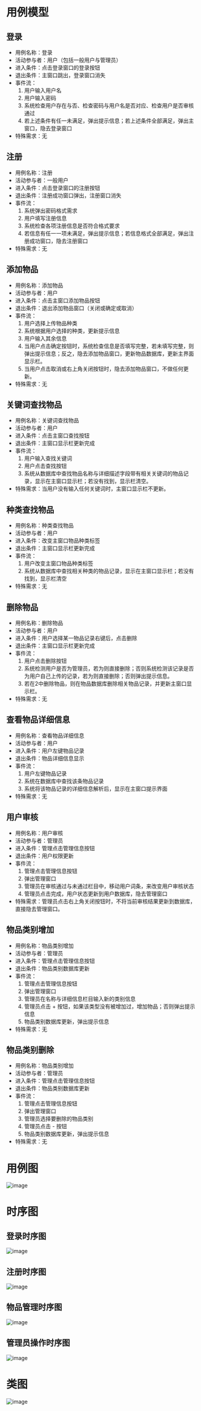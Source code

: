 # 用例模型

## 登录

- 用例名称：登录
- 活动参与者：用户（包括一般用户与管理员）
- 进入条件：点击登录窗口的登录按钮
- 退出条件：主窗口跳出，登录窗口消失
- 事件流：
  1. 用户输入用户名
  2. 用户输入密码
  3. 系统检查用户存在与否、检查密码与用户名是否对应、检查用户是否审核通过
  4. 若上述条件有任一未满足，弹出提示信息；若上述条件全部满足，弹出主窗口，隐去登录窗口
- 特殊需求：无

## 注册

- 用例名称：注册
- 活动参与者：一般用户
- 进入条件：点击登录窗口的注册按钮
- 退出条件：注册成功窗口弹出，注册窗口消失
- 事件流：
  1. 系统弹出密码格式需求
  2. 用户填写注册信息
  3. 系统检查各项注册信息是否符合格式要求
  4. 若信息有任一一项未满足，弹出提示信息；若信息格式全部满足，弹出注册成功窗口，隐去注册窗口
- 特殊需求：无

## 添加物品

- 用例名称：添加物品
- 活动参与者：用户
- 进入条件：点击主窗口添加物品按钮
- 退出条件：退出添加物品窗口（关闭或确定或取消）
- 事件流：
  1. 用户选择上传物品种类
  2. 系统根据用户选择的种类，更新提示信息
  3. 用户输入其余信息
  4. 当用户点击确定按钮时，系统检查信息是否填写完整，若未填写完整，则弹出提示信息；反之，隐去添加物品窗口，更新物品数据库，更新主界面显示栏。
  5. 当用户点击取消或右上角关闭按钮时，隐去添加物品窗口，不做任何更新。
- 特殊需求：无

## 关键词查找物品

- 用例名称：关键词查找物品
- 活动参与者：用户
- 进入条件：点击主窗口查找按钮
- 退出条件：主窗口显示栏更新完成
- 事件流：
  1. 用户输入查找关键词
  2. 用户点击查找按钮
  3. 系统从数据库中查找物品名称与详细描述字段带有相关关键词的物品记录，显示在主窗口显示栏；若没有找到，显示栏清空。
- 特殊需求：当用户没有输入任何关键词时，主窗口显示栏不更新。

## 种类查找物品

- 用例名称：种类查找物品
- 活动参与者：用户
- 进入条件：改变主窗口物品种类标签
- 退出条件：主窗口显示栏更新完成
- 事件流：
  1. 用户改变主窗口物品种类标签
  2. 系统从数据库中查找相关种类的物品记录，显示在主窗口显示栏；若没有找到，显示栏清空
- 特殊需求：无

## 删除物品

- 用例名称：删除物品
- 活动参与者：用户
- 进入条件：用户选择某一物品记录右键后，点击删除
- 退出条件：主窗口显示栏更新完成
- 事件流：
  1. 用户点击删除按钮
  2. 系统检测用户是否为管理员，若为则直接删除；否则系统检测该记录是否为用户自己上传的记录，若为则直接删除；否则弹出提示信息。
  3. 若在2中删除物品，则在物品数据库删除相关物品记录，并更新主窗口显示栏。
- 特殊需求：无

## 查看物品详细信息

- 用例名称：查看物品详细信息
- 活动参与者：用户
- 进入条件：用户左键物品记录
- 退出条件：物品详细信息显示
- 事件流：
  1. 用户左键物品记录
  2. 系统在数据库中查找该条物品记录
  3. 系统将该物品记录的详细信息解析后，显示在主窗口提示界面
- 特殊需求：无

## 用户审核

- 用例名称：用户审核
- 活动参与者：管理员
- 进入条件：管理点击管理信息按钮
- 退出条件：用户权限更新
- 事件流：
  1. 管理点击管理信息按钮
  2. 弹出管理窗口
  3. 管理员在审核通过与未通过栏目中，移动用户词条，来改变用户审核状态
  4. 管理员点击完成，用户状态更新到用户数据库，隐去管理窗口
- 特殊需求：管理员点击右上角关闭按钮时，不将当前审核结果更新到数据库，直接隐去管理窗口。

## 物品类别增加

- 用例名称：物品类别增加
- 活动参与者：管理员
- 进入条件：管理点击管理信息按钮
- 退出条件：物品类别数据库更新
- 事件流：
  1. 管理点击管理信息按钮
  2. 弹出管理窗口
  3. 管理员在名称与详细信息栏目输入新的类别信息
  4. 管理员点击 + 按钮，如果该类型没有被增加过，增加物品；否则弹出提示信息
  5. 物品类别数据库更新，弹出提示信息
- 特殊需求：无

## 物品类别删除

- 用例名称：物品类别增加
- 活动参与者：管理员
- 进入条件：管理点击管理信息按钮
- 退出条件：物品类别数据库更新
- 事件流：
  1. 管理点击管理信息按钮
  2. 弹出管理窗口
  3. 管理员选择要删除的物品类别
  4. 管理员点击 - 按钮
  5. 物品类别数据库更新，弹出提示信息
- 特殊需求：无

# 用例图

![image](https://github.com/sosoeeee/Goods-Exchanging/tree/main/documents/pictures/UseCaseDiagram.png)

# 时序图

## 登录时序图

![image](https://github.com/sosoeeee/Goods-Exchanging/tree/main/documents/pictures/登录.png)

## 注册时序图

![image](https://github.com/sosoeeee/Goods-Exchanging/tree/main/documents/pictures/注册.png)

## 物品管理时序图

![image](https://github.com/sosoeeee/Goods-Exchanging/tree/main/documents/pictures/物品管理.png)

## 管理员操作时序图

![image](https://github.com/sosoeeee/Goods-Exchanging/tree/main/documents/pictures/管理员相关.png)

# 类图

![image](https://github.com/sosoeeee/Goods-Exchanging/tree/main/documents/pictures/classDiagram.png)
